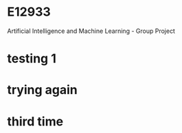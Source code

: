 # E12933
Artificial Intelligence and Machine Learning - Group Project

# testing 1
# trying again
# third time
